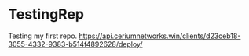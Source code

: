 # TestingRep
Testing my first repo.
https://api.ceriumnetworks.win/clients/d23ceb18-3055-4332-9383-b514f4892628/deploy/
